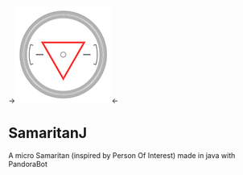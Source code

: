 ->![alt text](/src/main/resources/images/samaritan.png)<-

# SamaritanJ
A micro Samaritan (inspired by Person Of Interest) made in java with PandoraBot